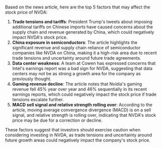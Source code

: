 Based on the news article, here are the top 5 factors that may affect the stock price of NVDA:

1. **Trade tensions and tariffs**: President Trump's tweets about imposing additional tariffs on Chinese imports have caused concerns about the supply chain and revenue generated by China, which could negatively impact NVDA's stock price.
2. **China exposure in semiconductors**: The article highlights the significant revenue and supply chain reliance of semiconductor companies like NVDA on China, making it a high-risk area due to recent trade tensions and uncertainty around future trade agreements.
3. **Data center weakness**: A team at Cowen has expressed concerns that Intel's earnings report was a bad sign for NVDA, suggesting that data centers may not be as strong a growth area for the company as previously thought.
4. **Gaming revenue decline**: The article notes that Nvidia's gaming revenue fell 45% year over year and 46% sequentially in its recent earnings reports, which could negatively impact the stock price if trade tensions escalate further.
5. **MACD sell signal and relative strength rolling over**: According to the article, moving average convergence divergence (MACD) is on a sell signal, and relative strength is rolling over, indicating that NVDA's stock price may be due for a correction or decline.

These factors suggest that investors should exercise caution when considering investing in NVDA, as trade tensions and uncertainty around future growth areas could negatively impact the company's stock price.